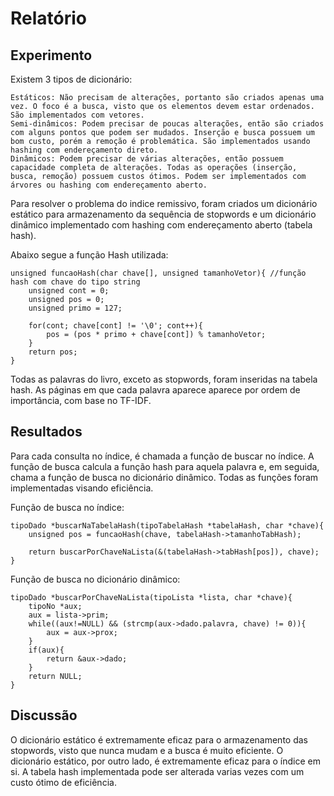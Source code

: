 # Relatório
## Experimento
Existem 3 tipos de dicionário:

    Estáticos: Não precisam de alterações, portanto são criados apenas uma vez. O foco é a busca, visto que os elementos devem estar ordenados. São implementados com vetores.
    Semi-dinâmicos: Podem precisar de poucas alterações, então são criados com alguns pontos que podem ser mudados. Inserção e busca possuem um bom custo, porém a remoção é problemática. São implementados usando hashing com endereçamento direto.
    Dinâmicos: Podem precisar de várias alterações, então possuem capacidade completa de alterações. Todas as operações (inserção, busca, remoção) possuem custos ótimos. Podem ser implementados com árvores ou hashing com endereçamento aberto.

Para resolver o problema do indice remissivo, foram criados um dicionário estático para armazenamento da sequência de stopwords e um dicionário dinâmico implementado com hashing com endereçamento aberto (tabela hash).

Abaixo segue a função Hash utilizada:
```
unsigned funcaoHash(char chave[], unsigned tamanhoVetor){ //função hash com chave do tipo string
    unsigned cont = 0;
    unsigned pos = 0;
    unsigned primo = 127;

    for(cont; chave[cont] != '\0'; cont++){
        pos = (pos * primo + chave[cont]) % tamanhoVetor;
    }
    return pos;
}
```
Todas as palavras do livro, exceto as stopwords, foram inseridas na tabela hash. As páginas em que cada palavra aparece aparece por ordem de importância, com base no TF-IDF.

## Resultados
Para cada consulta no índice, é chamada a função de buscar no índice. A função de busca calcula a função hash para aquela palavra e, em seguida, chama a função de busca no dicionário dinâmico. Todas as funções foram implementadas visando eficiência.


Função de busca no índice:
```
tipoDado *buscarNaTabelaHash(tipoTabelaHash *tabelaHash, char *chave){
    unsigned pos = funcaoHash(chave, tabelaHash->tamanhoTabHash);

    return buscarPorChaveNaLista(&(tabelaHash->tabHash[pos]), chave);
}
```

Função de busca no dicionário dinâmico:
```
tipoDado *buscarPorChaveNaLista(tipoLista *lista, char *chave){
    tipoNo *aux;
    aux = lista->prim;
    while((aux!=NULL) && (strcmp(aux->dado.palavra, chave) != 0)){
        aux = aux->prox;
    }
    if(aux){
        return &aux->dado;
    }
    return NULL;
}
```

## Discussão
O dicionário estático é extremamente eficaz para o armazenamento das stopwords, visto que nunca mudam e a busca é muito eficiente. O dicionário estático, por outro lado, é extremamente eficaz para o índice em si. A tabela hash implementada pode ser alterada varias vezes com um custo ótimo de eficiência.
